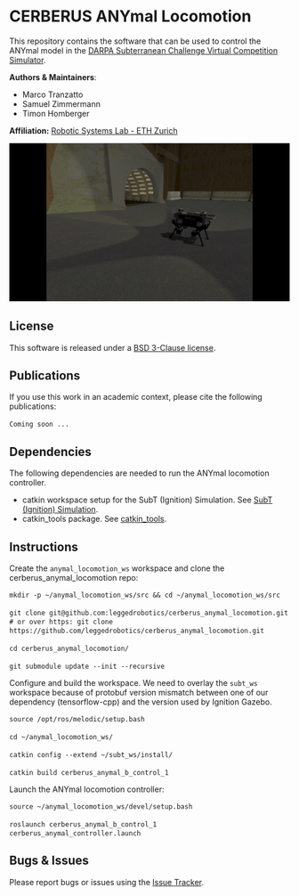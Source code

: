 # CERBERUS ANYmal Locomotion
This repository contains the software that can be used to control the ANYmal model in the  [DARPA Subterranean Challenge Virtual Competition Simulator](https://github.com/osrf/subt/wiki).

**Authors & Maintainers**:
  * Marco Tranzatto
  * Samuel Zimmermann
  * Timon Homberger

**Affiliation:** [Robotic Systems Lab - ETH Zurich](https://rsl.ethz.ch/the-lab.html)

[![CERBERUS ANYmal](doc/cerberus_anymal.gif)](doc/cerberus_anymal.gif)

## License
This software is released under a [BSD 3-Clause license](LICENSE).

## Publications
If you use this work in an academic context, please cite the following publications:

`Coming soon ...`

## Dependencies
The following dependencies are needed to run the ANYmal locomotion controller.
* catkin workspace setup for the SubT (Ignition) Simulation. See [SubT (Ignition) Simulation](https://github.com/osrf/subt/wiki/Catkin%20System%20Setup).
* catkin_tools package. See [catkin_tools](https://catkin-tools.readthedocs.io/en/latest/installing.html).

## Instructions
Create the `anymal_locomotion_ws` workspace and clone the cerberus_anymal_locomotion repo:
```
mkdir -p ~/anymal_locomotion_ws/src && cd ~/anymal_locomotion_ws/src

git clone git@github.com:leggedrobotics/cerberus_anymal_locomotion.git # or over https: git clone https://github.com/leggedrobotics/cerberus_anymal_locomotion.git

cd cerberus_anymal_locomotion/

git submodule update --init --recursive
```

Configure and build the workspace. We need to overlay the `subt_ws` workspace because of protobuf version mismatch between one of our dependency (tensorflow-cpp) and the version used by Ignition Gazebo.
```
source /opt/ros/melodic/setup.bash

cd ~/anymal_locomotion_ws/

catkin config --extend ~/subt_ws/install/

catkin build cerberus_anymal_b_control_1
```

Launch the ANYmal locomotion controller:
```
source ~/anymal_locomotion_ws/devel/setup.bash

roslaunch cerberus_anymal_b_control_1 cerberus_anymal_controller.launch
```

## Bugs & Issues
Please report bugs or issues using the [Issue Tracker](https://github.com/leggedrobotics/cerberus_anymal_locomotion/issues).
